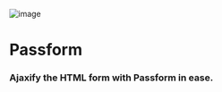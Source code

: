 ![image](https://cdn.statically.io/img/user-images.githubusercontent.com/w=60,h=60/62363395/109369514-8d742e00-786a-11eb-8294-8dce4d6e1a0e.png)
# Passform
### Ajaxify the HTML form with Passform in ease.

